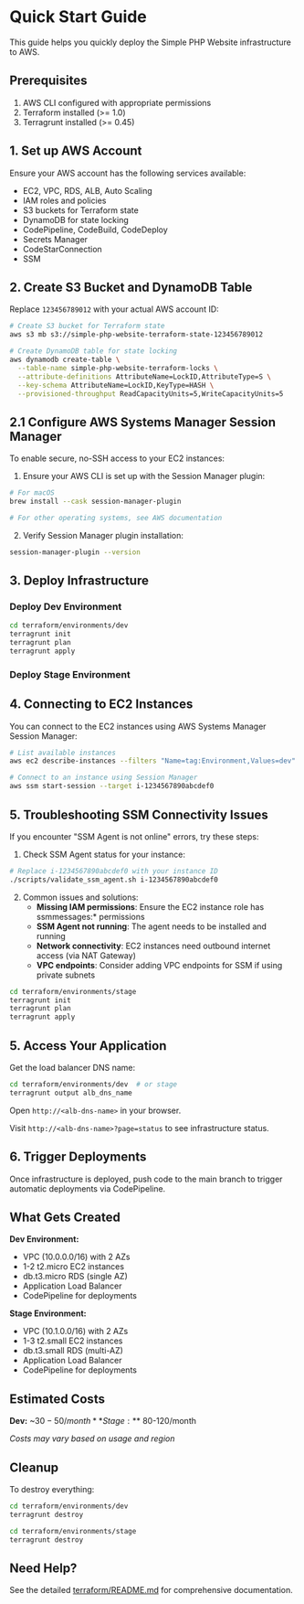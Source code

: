# Quick Start Guide

This guide helps you quickly deploy the Simple PHP Website infrastructure to AWS.

## Prerequisites

1. AWS CLI configured with appropriate permissions
2. Terraform installed (>= 1.0)
3. Terragrunt installed (>= 0.45)

## 1. Set up AWS Account

Ensure your AWS account has the following services available:
- EC2, VPC, RDS, ALB, Auto Scaling
- IAM roles and policies
- S3 buckets for Terraform state
- DynamoDB for state locking
- CodePipeline, CodeBuild, CodeDeploy
- Secrets Manager
- CodeStarConnection
- SSM

## 2. Create S3 Bucket and DynamoDB Table

Replace `123456789012` with your actual AWS account ID:

```bash
# Create S3 bucket for Terraform state
aws s3 mb s3://simple-php-website-terraform-state-123456789012

# Create DynamoDB table for state locking
aws dynamodb create-table \
  --table-name simple-php-website-terraform-locks \
  --attribute-definitions AttributeName=LockID,AttributeType=S \
  --key-schema AttributeName=LockID,KeyType=HASH \
  --provisioned-throughput ReadCapacityUnits=5,WriteCapacityUnits=5
```

## 2.1 Configure AWS Systems Manager Session Manager

To enable secure, no-SSH access to your EC2 instances:

1. Ensure your AWS CLI is set up with the Session Manager plugin:

```bash
# For macOS
brew install --cask session-manager-plugin

# For other operating systems, see AWS documentation
```

2. Verify Session Manager plugin installation:

```bash
session-manager-plugin --version
```

## 3. Deploy Infrastructure

### Deploy Dev Environment

```bash
cd terraform/environments/dev
terragrunt init
terragrunt plan
terragrunt apply
```

### Deploy Stage Environment

## 4. Connecting to EC2 Instances

You can connect to the EC2 instances using AWS Systems Manager Session Manager:

```bash
# List available instances
aws ec2 describe-instances --filters "Name=tag:Environment,Values=dev" --query "Reservations[*].Instances[*].[InstanceId,PrivateIpAddress,Tags[?Key=='Name'].Value|[0]]" --output table

# Connect to an instance using Session Manager
aws ssm start-session --target i-1234567890abcdef0
```

## 5. Troubleshooting SSM Connectivity Issues

If you encounter "SSM Agent is not online" errors, try these steps:

1. Check SSM Agent status for your instance:
```bash
# Replace i-1234567890abcdef0 with your instance ID
./scripts/validate_ssm_agent.sh i-1234567890abcdef0
```

2. Common issues and solutions:
   - **Missing IAM permissions**: Ensure the EC2 instance role has ssmmessages:* permissions
   - **SSM Agent not running**: The agent needs to be installed and running
   - **Network connectivity**: EC2 instances need outbound internet access (via NAT Gateway)
   - **VPC endpoints**: Consider adding VPC endpoints for SSM if using private subnets

```bash
cd terraform/environments/stage
terragrunt init
terragrunt plan
terragrunt apply
```

## 5. Access Your Application

Get the load balancer DNS name:

```bash
cd terraform/environments/dev  # or stage
terragrunt output alb_dns_name
```

Open `http://<alb-dns-name>` in your browser.

Visit `http://<alb-dns-name>?page=status` to see infrastructure status.

## 6. Trigger Deployments

Once infrastructure is deployed, push code to the main branch to trigger automatic deployments via CodePipeline.

## What Gets Created

**Dev Environment:**
- VPC (10.0.0.0/16) with 2 AZs
- 1-2 t2.micro EC2 instances
- db.t3.micro RDS (single AZ)
- Application Load Balancer
- CodePipeline for deployments

**Stage Environment:**
- VPC (10.1.0.0/16) with 2 AZs  
- 1-3 t2.small EC2 instances
- db.t3.small RDS (multi-AZ)
- Application Load Balancer
- CodePipeline for deployments

## Estimated Costs

**Dev:** ~$30-50/month
**Stage:** ~$80-120/month

*Costs may vary based on usage and region*

## Cleanup

To destroy everything:

```bash
cd terraform/environments/dev
terragrunt destroy

cd terraform/environments/stage
terragrunt destroy
```

## Need Help?

See the detailed [terraform/README.md](terraform/README.md) for comprehensive documentation.